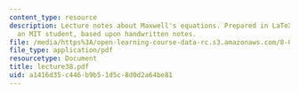 ```yaml
---
content_type: resource
description: Lecture notes about Maxwell's equations. Prepared in LaTeX by James Silva,
  an MIT student, based upon handwritten notes.
file: /media/https%3A/open-learning-course-data-rc.s3.amazonaws.com/8-022-physics-ii-electricity-and-magnetism-fall-2006/a1416d35c446b9b51d5c8d0d2a64be81_lecture38.pdf
file_type: application/pdf
resourcetype: Document
title: lecture38.pdf
uid: a1416d35-c446-b9b5-1d5c-8d0d2a64be81
---
```

